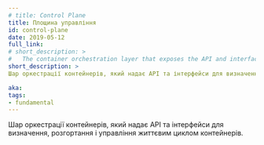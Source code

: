 ```yaml
---
# title: Control Plane
title: Площина управління
id: control-plane
date: 2019-05-12
full_link:
# short_description: >
#   The container orchestration layer that exposes the API and interfaces to define, deploy, and manage the lifecycle of containers.
short_description: >
Шар оркестрації контейнерів, який надає API та інтерфейси для визначення, розгортання і управління життєвим циклом контейнерів.

aka:
tags:
- fundamental
---
```

<!-- The container orchestration layer that exposes the API and interfaces to define, deploy, and manage the lifecycle of containers. -->
Шар оркестрації контейнерів, який надає API та інтерфейси для визначення, розгортання і управління життєвим циклом контейнерів.
